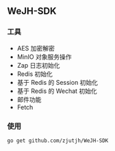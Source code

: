 ## WeJH-SDK

### 工具

- AES 加密解密
- MinIO 对象服务操作
- Zap 日志初始化
- Redis 初始化
- 基于 Redis 的 Session 初始化
- 基于 Redis 的 Wechat 初始化
- 邮件功能
- Fetch

### 使用

```
go get github.com/zjutjh/WeJH-SDK
```
